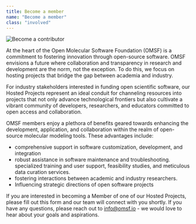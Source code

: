 ```yaml
---
title: Become a member
name: "Become a member"
class: "involved"
---
```


![Become a contributor](/images/member.svg)

At the heart of the Open Molecular Software Foundation (OMSF) is a commitment to fostering innovation through open-source software. OMSF envisions a future where collaboration and transparency in research and development are the norm, not the exception. To do this, we focus on hosting projects that bridge the gap between academia and industry. 

For industry stakeholders interested in funding open scientific software, our Hosted Projects represent an ideal conduit for channeling resources into projects that not only advance technological frontiers but also cultivate a vibrant community of developers, researchers, and educators committed to open access and collaboration. 

OMSF members enjoy a plethora of benefits geared towards enhancing the development, application, and collaboration within the realm of open-source molecular modeling tools. These advantages include:
- comprehensive support in software customization, development, and integration
- robust assistance in software maintenance and troubleshooting. 
specialized training and user support, feasibility studies, and meticulous data curation services.
- fostering interactions between academic and industry researchers.
- Influencing strategic directions of open software projects 

If you are interested in becoming a Member of one of our Hosted Projects, please fill out this form and our team will connect with you shortly. If you have any questions, please reach out to [info@omsf.io](mailto:info@omsf.io) - we would love to hear about your goals and aspirations.

